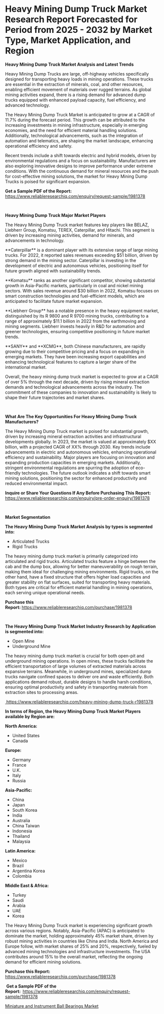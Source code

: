 <p><h1>Heavy Mining Dump Truck Market Research Report Forecasted for Period from 2025 -  2032 by Market Type, Market Application, and Region</h1></p><p><strong>Heavy Mining Dump Truck Market Analysis and Latest Trends</strong></p>
<p><p>Heavy Mining Dump Trucks are large, off-highway vehicles specifically designed for transporting heavy loads in mining operations. These trucks are essential in the extraction of minerals, coal, and other resources, enabling efficient movement of materials over rugged terrains. As global mining activities expand, there is a rising demand for advanced dump trucks equipped with enhanced payload capacity, fuel efficiency, and advanced technology.</p><p>The Heavy Mining Dump Truck Market is anticipated to grow at a CAGR of 11.7% during the forecast period. This growth can be attributed to the increasing investments in mining infrastructure, especially in emerging economies, and the need for efficient material handling solutions. Additionally, technological advancements, such as the integration of automation and telematics, are shaping the market landscape, enhancing operational efficiency and safety.</p><p>Recent trends include a shift towards electric and hybrid models, driven by environmental regulations and a focus on sustainability. Manufacturers are also exploring innovative designs to improve performance under extreme conditions. With the continuous demand for mineral resources and the push for cost-effective mining solutions, the market for Heavy Mining Dump Trucks is poised for significant expansion.</p></p>
<p><strong>Get a Sample PDF of the Report:&nbsp;</strong> <a href="https://www.reliableresearchiq.com/enquiry/request-sample/1981378?utm_campaign=2797&utm_medium=2&utm_source=Github&utm_content=ia&utm_term=02032025&utm_id=heavy-mining-dump-truck">https://www.reliableresearchiq.com/enquiry/request-sample/1981378</a></p>
<p>&nbsp;</p>
<p><strong>Heavy Mining Dump Truck Major Market Players</strong></p>
<p><p>The Heavy Mining Dump Truck market features key players like BELAZ, Liebherr Group, Komatsu, TEREX, Caterpillar, and Hitachi. This segment is driven by increasing mining activities, demand for minerals, and advancements in technology.</p><p>**Caterpillar** is a dominant player with its extensive range of large mining trucks. For 2022, it reported sales revenues exceeding $51 billion, driven by strong demand in the mining sector. Caterpillar is investing in the development of electric and autonomous vehicles, positioning itself for future growth aligned with sustainability trends.</p><p>**Komatsu** ranks as another significant competitor, showing substantial growth in Asia-Pacific markets, particularly in coal and nickel mining sectors. With sales revenue around $30 billion in 2022, Komatsu focuses on smart construction technologies and fuel-efficient models, which are anticipated to facilitate future market expansion.</p><p>**Liebherr Group** has a notable presence in the heavy equipment market, distinguished by its R 9800 and R 9700 mining trucks, contributing to a range of approximately $11.1 billion in 2022 from the earthmoving and mining segments. Liebherr invests heavily in R&D for automation and greener technologies, ensuring competitive positioning in future market trends.</p><p>**SANY** and **XCMG**, both Chinese manufacturers, are rapidly growing due to their competitive pricing and a focus on expanding in emerging markets. They have been increasing export capabilities and enhancing technological features to capture a larger share of the international market.</p><p>Overall, the heavy mining dump truck market is expected to grow at a CAGR of over 5% through the next decade, driven by rising mineral extraction demands and technological advancements across the industry. The commitment of these companies to innovation and sustainability is likely to shape their future trajectories and market shares.</p></p>
<p>&nbsp;</p>
<p><strong>What Are The Key Opportunities For Heavy Mining Dump Truck Manufacturers?</strong></p>
<p><p>The Heavy Mining Dump Truck market is poised for substantial growth, driven by increasing mineral extraction activities and infrastructural developments globally. In 2023, the market is valued at approximately $XX billion, with a projected CAGR of XX% through 2030. Key trends include advancements in electric and autonomous vehicles, enhancing operational efficiency and sustainability. Major players are focusing on innovation and expanding production capacities in emerging markets. Additionally, stringent environmental regulations are spurring the adoption of eco-friendly technologies. The future outlook indicates a shift towards smart mining solutions, positioning the sector for enhanced productivity and reduced environmental impact.</p></p>
<p><strong>Inquire or Share Your Questions If Any Before Purchasing This Report:</strong> <a href="https://www.reliableresearchiq.com/enquiry/pre-order-enquiry/1981378?utm_campaign=2797&utm_medium=2&utm_source=Github&utm_content=ia&utm_term=02032025&utm_id=heavy-mining-dump-truck">https://www.reliableresearchiq.com/enquiry/pre-order-enquiry/1981378</a></p>
<p>&nbsp;</p>
<p><strong>Market Segmentation</strong></p>
<p><strong>The Heavy Mining Dump Truck Market Analysis by types is segmented into:</strong></p>
<p><ul><li>Articulated Trucks</li><li>Rigid Trucks</li></ul></p>
<p><p>The heavy mining dump truck market is primarily categorized into articulated and rigid trucks. Articulated trucks feature a hinge between the cab and the dump box, allowing for better maneuverability on rough terrain, making them ideal for challenging mining environments. Rigid trucks, on the other hand, have a fixed structure that offers higher load capacities and greater stability on flat surfaces, suited for transporting heavy materials. Both types are critical for efficient material handling in mining operations, each serving unique operational needs.</p></p>
<p><strong>Purchase this Report:&nbsp;</strong><a href="https://www.reliableresearchiq.com/purchase/1981378?utm_campaign=2797&utm_medium=2&utm_source=Github&utm_content=ia&utm_term=02032025&utm_id=heavy-mining-dump-truck">https://www.reliableresearchiq.com/purchase/1981378</a></p>
<p>&nbsp;</p>
<p><strong>The Heavy Mining Dump Truck Market Industry Research by Application is segmented into:</strong></p>
<p><ul><li>Open Mine</li><li>Underground Mine</li></ul></p>
<p><p>The heavy mining dump truck market is crucial for both open-pit and underground mining operations. In open mines, these trucks facilitate the efficient transportation of large volumes of extracted materials across expansive terrains. Meanwhile, in underground mines, specialized dump trucks navigate confined spaces to deliver ore and waste efficiently. Both applications demand robust, durable designs to handle harsh conditions, ensuring optimal productivity and safety in transporting materials from extraction sites to processing areas.</p></p>
<p><a href="https://www.reliableresearchiq.com/heavy-mining-dump-truck-r1981378?utm_campaign=2797&utm_medium=2&utm_source=Github&utm_content=ia&utm_term=02032025&utm_id=heavy-mining-dump-truck">&nbsp;https://www.reliableresearchiq.com/heavy-mining-dump-truck-r1981378</a></p>
<p><strong>In terms of Region, the Heavy Mining Dump Truck Market Players available by Region are:</strong></p>
<p>
    <p> <strong> North America: </strong>
        <ul>
            <li>United States</li>
            <li>Canada</li>
        </ul>
        </p> 
    <p> <strong> Europe: </strong>
        <ul>
            <li>Germany</li>
            <li>France</li>
            <li>U.K.</li>
            <li>Italy</li>
            <li>Russia</li>
        </ul>
        </p> 
    <p> <strong> Asia-Pacific: </strong>
        <ul>
            <li>China</li>
            <li>Japan</li>
            <li>South Korea</li>
            <li>India</li>
            <li>Australia</li>
            <li>China Taiwan</li>
            <li>Indonesia</li>
            <li>Thailand</li>
            <li>Malaysia</li>
        </ul>
        </p> 
    <p> <strong> Latin America: </strong>
        <ul>
            <li>Mexico</li>
            <li>Brazil</li>
            <li>Argentina Korea</li>
            <li>Colombia</li>
        </ul>
        </p> 
    <p> <strong> Middle East & Africa: </strong>
        <ul>
            <li>Turkey</li>
            <li>Saudi</li>
            <li>Arabia</li>
            <li>UAE</li>
            <li>Korea</li>
        </ul>
    </p>
    </p>
<p><p>The Heavy Mining Dump Truck market is experiencing significant growth across various regions. Notably, Asia-Pacific (APAC) is anticipated to dominate the market, holding approximately 45% market share, driven by robust mining activities in countries like China and India. North America and Europe follow, with market shares of 25% and 20%, respectively, fueled by advanced mining technologies and infrastructure investments. The USA contributes around 15% to the overall market, reflecting the ongoing demand for efficient mining solutions.</p></p>
<p><strong>Purchase this Report: </strong><a href="https://www.reliableresearchiq.com/purchase/1981378?utm_campaign=2797&utm_medium=2&utm_source=Github&utm_content=ia&utm_term=02032025&utm_id=heavy-mining-dump-truck">https://www.reliableresearchiq.com/purchase/1981378</a></p>
<p>&nbsp;<strong>Get a Sample PDF of the Report:&nbsp;&nbsp;</strong><a href="https://www.reliableresearchiq.com/enquiry/request-sample/1981378?utm_campaign=2797&utm_medium=2&utm_source=Github&utm_content=ia&utm_term=02032025&utm_id=heavy-mining-dump-truck">https://www.reliableresearchiq.com/enquiry/request-sample/1981378</a></p>
<p><strong></strong></p>
<p><p><a href="https://github.com/birbamanan03/Market-Research-Report-List-1/blob/main/miniature-and-instrument-ball-bearings-market.md?utm_campaign=2797&utm_medium=2&utm_source=Github&utm_content=ia&utm_term=02032025&utm_id=heavy-mining-dump-truck">Miniature and Instrument Ball Bearings Market</a></p></p>